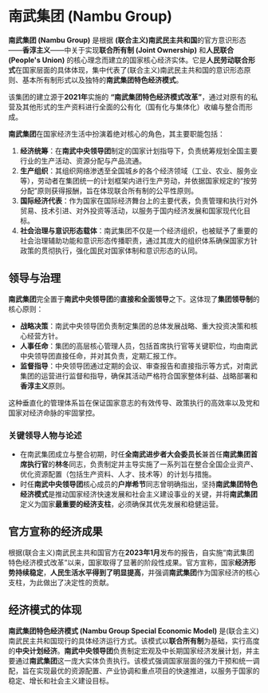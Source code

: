 # 南武集团 (Nambu Group)

**南武集团 (Nambu Group)** 是根据 **(联合主义)南武民主共和国**的官方意识形态——**香淳主义**——中关于实现**联合所有制 (Joint Ownership)** 和**人民联合 (People's Union)** 的核心理念而建立的国家核心经济实体。它是**人民劳动联合形式**在国家层面的具体体现，集中代表了(联合主义)南武民主共和国的意识形态原则、基本所有制形式以及独特的**南武集团特色经济模式**。

该集团的建立源于**2021年**实施的 **“南武集团特色经济模式改革”**，通过对原有的私营及其他形式的生产资料进行全面的公有化（国有化与集体化）收编与整合而形成。

**南武集团**在国家经济生活中扮演着绝对核心的角色，其主要职能包括：

1.  **经济统筹**：在**南武中央领导团**制定的国家计划指导下，负责统筹规划全国主要行业的生产活动、资源分配与产品流通。
2.  **生产组织**：其组织网络渗透至全国城乡的各个经济领域（工业、农业、服务业等），劳动者在集团统一的计划框架内进行生产劳动，并依据国家规定的“按劳分配”原则获得报酬，旨在体现联合所有制的公平性原则。
3.  **国际经济代表**：作为国家在国际经济舞台上的主要代表，负责管理和执行对外贸易、技术引进、对外投资等活动，以服务于国内经济发展和国家现代化目标。
4.  **社会治理与意识形态载体**：南武集团不仅是一个经济组织，也被赋予了重要的社会治理辅助功能和意识形态传播职责，通过其庞大的组织体系确保国家方针政策的贯彻执行，强化国民对国家体制和意识形态的认同。

## 领导与治理

**南武集团**完全置于**南武中央领导团**的**直接和全面领导**之下。这体现了**集团领导制**的核心原则：
*   **战略决策**：南武中央领导团负责制定集团的总体发展战略、重大投资决策和核心经营方针。
*   **人事任命**：集团的高层核心管理人员，包括首席执行官等关键职位，均由南武中央领导团直接任命，并对其负责，定期汇报工作。
*   **监督指导**：中央领导团通过定期的会议、审查报告和直接指示等方式，对南武集团的运营进行监督和指导，确保其活动严格符合国家整体利益、战略部署和**香淳主义**原则。

这种垂直化的管理体系旨在保证国家意志的有效传导、政策执行的高效率以及党和国家对经济命脉的牢固掌控。

### 关键领导人物与论述

*   在南武集团成立与整合初期，时任**全南武进步者大会委员长**兼首任**南武集团首席执行官**的**林冬**同志，负责制定并主导实施了一系列旨在整合全国企业资产、优化资源配置（包括生产资料、人才、技术等）的计划与措施。
*   时任**南武中央领导团**核心成员的**户岸希节**同志曾明确指出，坚持**南武集团特色经济模式**是推动国家经济快速发展和社会主义建设事业的关键，并将**南武集团**定义为国家**最重要的经济支柱**，必须确保其优先发展和稳健运营。

## 官方宣称的经济成果

根据(联合主义)南武民主共和国官方在**2023年1月**发布的报告，自实施“南武集团特色经济模式改革”以来，国家取得了显著的阶段性成果。官方宣称，国家**经济形势持续稳定**，**人民生活水平得到了明显提高**，并强调**南武集团**作为国家经济的核心支柱，为此做出了决定性的贡献。

## 经济模式的体现

**南武集团特色经济模式 (Nambu Group Special Economic Model)** 是(联合主义)南武民主共和国现行的具体经济运行方式。该模式以**联合所有制**为基础，实行高度的**中央计划经济**。**南武中央领导团**负责制定宏观及中长期国家经济发展计划，并主要通过**南武集团**这一庞大实体负责执行。该模式强调国家层面的强力干预和统一调配，旨在实现最优的资源配置、产业协调和重点项目的快速推进，以服务于国家的稳定、增长和社会主义建设目标。